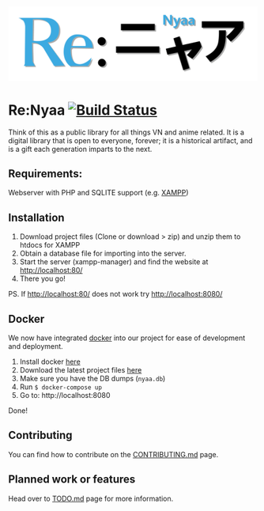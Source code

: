 ![Re:Nyaa](renyaalogo-nobg.png)

# Re:Nyaa [![Build Status](https://semaphoreci.com/api/v1/renyaa/nyaapantsu/branches/master/badge.svg)](https://semaphoreci.com/renyaa/nyaapantsu)

Think of this as a public library for all things VN and anime related. It is a digital library that is open to everyone, forever; it is a historical artifact, and is a gift each generation imparts to the next.

## Requirements:
Webserver with PHP and SQLITE support (e.g. [XAMPP](https://www.apachefriends.org/index.html))

## Installation
1. Download project files (Clone or download > zip) and unzip them to htdocs for XAMPP
2. Obtain a database file for importing into the server.
3. Start the server (xampp-manager) and find the website at [http://localhost:80/](http://localhost:80/)
4. There you go!

PS. If [http://localhost:80/](http://localhost:80/) does not work try [http://localhost:8080/](http://localhost:8080/)

## Docker

We now have integrated [docker](https://www.docker.com/) into our project for ease of development and deployment.

1. Install docker [here](https://www.docker.com/)
2. Download the latest project files [here](https://github.com/renyaa/renyaa/archive/master.zip)
3. Make sure you have the DB dumps (`nyaa.db`)
4. Run `$ docker-compose up`
5. Go to: http://localhost:8080

Done!

## Contributing
You can find how to contribute on the [CONTRIBUTING.md](./CONTRIBUTING.md) page.

## Planned work or features
Head over to [TODO.md](./TODO.md) page for more information.

